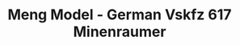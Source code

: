 ---
layout: product
title: "Meng Model - German Vskfz 617 Minenraumer"
price: "6700" 
desc: "N/A"
img_path: "/assets/img/MM-SS-001.webp"
brand: "N/A"
available: false
special_offer: false
new: false
soon: false
cat: "010000"
subcat: "011000"
subsubcat: "0N/A"
sifra: "MM-SS-001"
popular: false
---